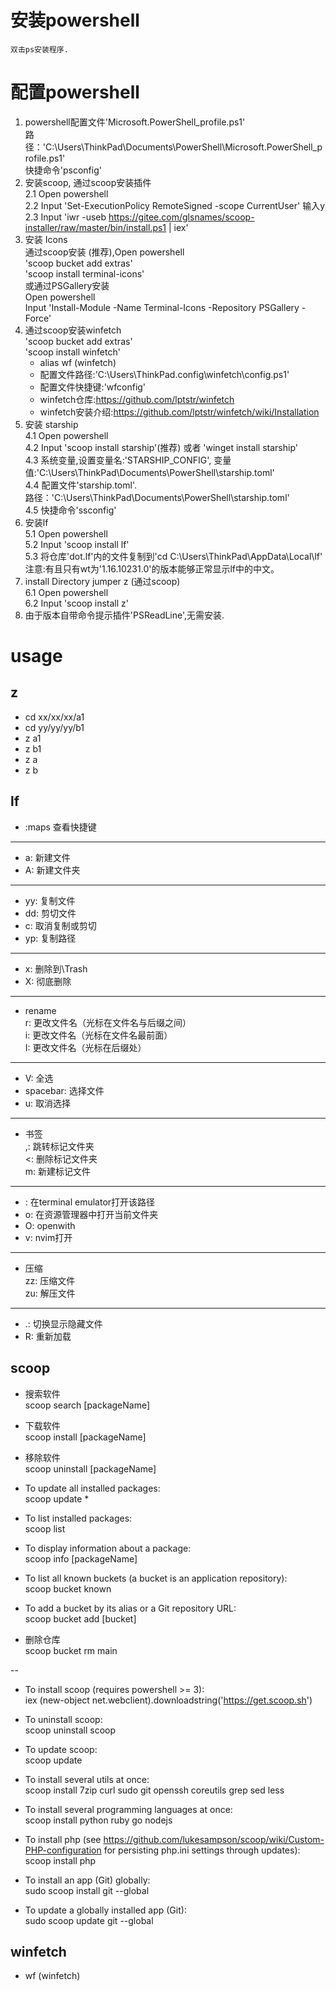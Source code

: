 # 安装powershell
    双击ps安装程序.

# 配置powershell
  1. powershell配置文件'Microsoft.PowerShell_profile.ps1'  
     路径：'C:\Users\ThinkPad\Documents\PowerShell\Microsoft.PowerShell_profile.ps1'  
     快捷命令'psconfig'  
  2. 安装scoop, 通过scoop安装插件  
     2.1 Open powershell  
     2.2 Input 'Set-ExecutionPolicy RemoteSigned -scope CurrentUser' 输入y  
     2.3 Input 'iwr -useb https://gitee.com/glsnames/scoop-installer/raw/master/bin/install.ps1 | iex'  
  3. 安装 Icons  
     通过scoop安装 (推荐),Open powershell  
         'scoop bucket add extras'  
         'scoop install terminal-icons'  
     或通过PSGallery安装  
         Open powershell  
         Input 'Install-Module -Name Terminal-Icons -Repository PSGallery -Force'  
  4. 通过scoop安装winfetch  
         'scoop bucket add extras'  
         'scoop install winfetch'  
     * alias wf (winfetch)  
     * 配置文件路径:'C:\Users\ThinkPad\.config\winfetch\config.ps1'  
     * 配置文件快捷键:'wfconfig'  
     * winfetch仓库:https://github.com/lptstr/winfetch  
     * winfetch安装介绍:https://github.com/lptstr/winfetch/wiki/Installation  
  5. 安装 starship  
     4.1 Open powershell  
     4.2 Input  'scoop install starship'(推荐) 或者 'winget install starship'  
     4.3 系统变量,设置变量名:'STARSHIP_CONFIG', 变量值:'C:\Users\ThinkPad\Documents\PowerShell\starship.toml'  
     4.4 配置文件'starship.toml'.  
         路径：'C:\Users\ThinkPad\Documents\PowerShell\starship.toml'  
     4.5 快捷命令'ssconfig'  
  6. 安装lf  
     5.1 Open powershell  
     5.2 Input 'scoop install lf'  
     5.3 将仓库'dot.lf'内的文件复制到'cd C:\Users\ThinkPad\AppData\Local\lf\'  
     注意:有且只有wt为'1.16.10231.0'的版本能够正常显示lf中的中文。  
  7. install Directory jumper z (通过scoop)  
     6.1 Open powershell  
     6.2 Input 'scoop install z'  
  8. 由于版本自带命令提示插件'PSReadLine',无需安装.  

# usage
## z
  - cd xx/xx/xx/a1
  - cd yy/yy/yy/b1
  - z a1
  - z b1
  - z a
  - z b

## lf
  - :maps 查看快捷键  
---
  - a: 新建文件  
  - A: 新建文件夹  
---
  - yy: 复制文件  
  - dd: 剪切文件  
  - c: 取消复制或剪切  
  - yp: 复制路径  
---
  - x: 删除到\Trash  
  - X: 彻底删除  
---
  - rename  
     r: 更改文件名（光标在文件名与后缀之间）  
     i: 更改文件名（光标在文件名最前面）  
     I: 更改文件名（光标在后缀处）  
---
  - V: 全选  
  - spacebar: 选择文件  
  - u: 取消选择  
---
  - 书签  
    ,: 跳转标记文件夹  
    <: 删除标记文件夹  
    m: 新建标记文件  
---
  - <c-o>: 在terminal emulator打开该路径  
  - o: 在资源管理器中打开当前文件夹  
  - O: openwith  
  - v: nvim打开  
---
  - 压缩  
    zz: 压缩文件  
    zu: 解压文件  
---
  - .: 切换显示隐藏文件  
  - R: 重新加载  
## scoop

   - 搜索软件  
     scoop search [packageName]

   - 下载软件  
     scoop install [packageName]

   - 移除软件  
     scoop uninstall [packageName]

   - To update all installed packages:  
     scoop update *

   - To list installed packages:  
     scoop list

   - To display information about a package:  
     scoop info [packageName]

   - To list all known buckets (a bucket is an application repository):  
     scoop bucket known

   - To add a bucket by its alias or a Git repository URL:  
     scoop bucket add [bucket]

   - 删除仓库  
     scoop bucket rm main

   --

   - To install scoop (requires powershell >= 3):  
   iex (new-object net.webclient).downloadstring('https://get.scoop.sh')

   - To uninstall scoop:  
   scoop uninstall scoop

   - To update scoop:  
   scoop update

   - To install several utils at once:  
   scoop install 7zip curl sudo git openssh coreutils grep sed less

   - To install several programming languages at once:  
   scoop install python ruby go nodejs

   - To install php (see https://github.com/lukesampson/scoop/wiki/Custom-PHP-configuration for persisting php.ini settings through updates):  
   scoop install php

   - To install an app (Git) globally:  
   sudo scoop install git --global

   - To update a globally installed app (Git):  
   sudo scoop update git --global

## winfetch
  - wf (winfetch)









